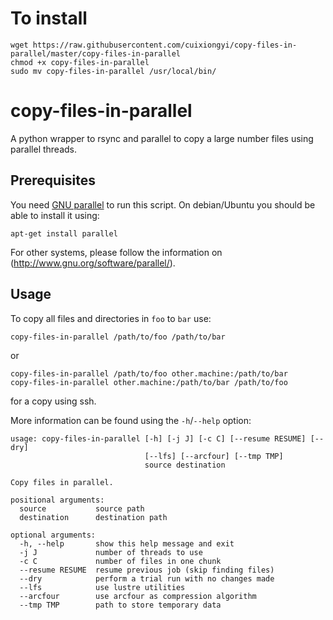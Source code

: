 # To install
```
wget https://raw.githubusercontent.com/cuixiongyi/copy-files-in-parallel/master/copy-files-in-parallel
chmod +x copy-files-in-parallel
sudo mv copy-files-in-parallel /usr/local/bin/
```

copy-files-in-parallel
======================

A python wrapper to rsync and parallel to copy a large number files using parallel threads.

Prerequisites
-------------

You need [GNU parallel](http://www.gnu.org/software/parallel/) to run this script. On debian/Ubuntu you should be able to install it using:

```
apt-get install parallel
```

For other systems, please follow the information on (http://www.gnu.org/software/parallel/).

Usage
-----

To copy all files and directories in `foo` to `bar` use:

```
copy-files-in-parallel /path/to/foo /path/to/bar
```
or

```
copy-files-in-parallel /path/to/foo other.machine:/path/to/bar
copy-files-in-parallel other.machine:/path/to/bar /path/to/foo
```

for a copy using ssh.

More information can be found using the `-h`/`--help` option:

```
usage: copy-files-in-parallel [-h] [-j J] [-c C] [--resume RESUME] [--dry]
                              [--lfs] [--arcfour] [--tmp TMP]
                              source destination

Copy files in parallel.

positional arguments:
  source           source path
  destination      destination path

optional arguments:
  -h, --help       show this help message and exit
  -j J             number of threads to use
  -c C             number of files in one chunk
  --resume RESUME  resume previous job (skip finding files)
  --dry            perform a trial run with no changes made
  --lfs            use lustre utilities
  --arcfour        use arcfour as compression algorithm
  --tmp TMP        path to store temporary data
```
